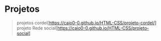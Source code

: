 # Projetos

>projetos cordel[https://caio0-0.github.io/HTML-CSS/projeto-cordel/]<br>
>projeto Rede social[https://caio0-0.github.io/HTML-CSS/projeto-social]<br>
